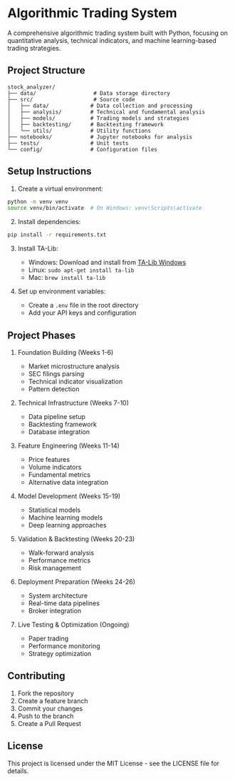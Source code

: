 # Algorithmic Trading System

A comprehensive algorithmic trading system built with Python, focusing on quantitative analysis, technical indicators, and machine learning-based trading strategies.

## Project Structure

```
stock_analyzer/
├── data/                  # Data storage directory
├── src/                   # Source code
│   ├── data/             # Data collection and processing
│   ├── analysis/         # Technical and fundamental analysis
│   ├── models/           # Trading models and strategies
│   ├── backtesting/      # Backtesting framework
│   └── utils/            # Utility functions
├── notebooks/            # Jupyter notebooks for analysis
├── tests/                # Unit tests
└── config/               # Configuration files
```

## Setup Instructions

1. Create a virtual environment:
```bash
python -m venv venv
source venv/bin/activate  # On Windows: venv\Scripts\activate
```

2. Install dependencies:
```bash
pip install -r requirements.txt
```

3. Install TA-Lib:
   - Windows: Download and install from [TA-Lib Windows](https://www.lfd.uci.edu/~gohlke/pythonlibs/#ta-lib)
   - Linux: `sudo apt-get install ta-lib`
   - Mac: `brew install ta-lib`

4. Set up environment variables:
   - Create a `.env` file in the root directory
   - Add your API keys and configuration

## Project Phases

1. Foundation Building (Weeks 1-6)
   - Market microstructure analysis
   - SEC filings parsing
   - Technical indicator visualization
   - Pattern detection

2. Technical Infrastructure (Weeks 7-10)
   - Data pipeline setup
   - Backtesting framework
   - Database integration

3. Feature Engineering (Weeks 11-14)
   - Price features
   - Volume indicators
   - Fundamental metrics
   - Alternative data integration

4. Model Development (Weeks 15-19)
   - Statistical models
   - Machine learning models
   - Deep learning approaches

5. Validation & Backtesting (Weeks 20-23)
   - Walk-forward analysis
   - Performance metrics
   - Risk management

6. Deployment Preparation (Weeks 24-26)
   - System architecture
   - Real-time data pipelines
   - Broker integration

7. Live Testing & Optimization (Ongoing)
   - Paper trading
   - Performance monitoring
   - Strategy optimization

## Contributing

1. Fork the repository
2. Create a feature branch
3. Commit your changes
4. Push to the branch
5. Create a Pull Request

## License

This project is licensed under the MIT License - see the LICENSE file for details. 
